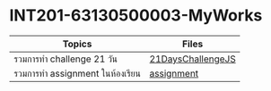 # INT201-63130500003-MyWorks

| Topics                        | Files                                  |
| ----------------------------- | -------------------------------------- |
| รวมการทำ challenge 21 วัน      | [21DaysChallengeJS](INT201-63130500003-MyWorks/21DayChallengeJS/)   |
| รวมการทำ assignment ในห้องเรียน | [assignment](INT201-63130500003-MyWorks/assignment)
